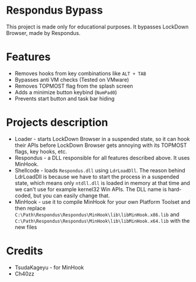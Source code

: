 # Respondus Bypass

This project is made only for educational purposes. It bypasses LockDown Browser, made by Respondus.

# Features
- Removes hooks from key combinations like `ALT + TAB`
- Bypasses anti VM checks (Tested on VMware)
- Removes TOPMOST flag from the splash screen
- Adds a minimize button keybind (`NumPad0`)
- Prevents start button and task bar hiding

# Projects description
- Loader - starts LockDown Browser in a suspended state, so it can hook their APIs before LockDown Browser gets annoying with its TOPMOST flags, key hooks, etc.
- Respondus - a DLL responsible for all features described above. It uses MinHook.
- Shellcode - loads `Respondus.dll` using `LdrLoadDll`. The reason behind LdrLoadDll is because we have to start the process in a suspended state, which means only `ntdll.dll` is loaded in memory at that time and we can't use for example kernel32 Win APIs. The DLL name is hard-coded, but you can easily change that.
- MinHook - use it to compile MinHook for your own Platform Toolset and then replace `C:\Path\Respondus\Respondus\MinHook\lib\libMinHook.x86.lib` and `C:\Path\Respondus\Respondus\MinHook\lib\libMinHook.x64.lib` with the new files

# Credits
- TsudaKageyu - for MinHook
- Ch40zz
